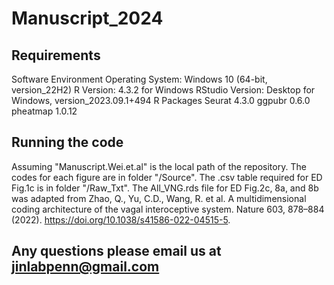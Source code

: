 # Manuscript_2024
## Requirements
Software Environment
    Operating System: Windows 10 (64-bit, version_22H2)
    R Version: 4.3.2 for Windows
    RStudio Version: Desktop for Windows, version_2023.09.1+494
R Packages
    Seurat 4.3.0
    ggpubr 0.6.0
    pheatmap 1.0.12
## Running the code
Assuming "Manuscript.Wei.et.al" is the local path of the repository.
The codes for each figure are in folder "/Source".
The .csv table required for ED Fig.1c is in folder "/Raw_Txt".
The All_VNG.rds file for ED Fig.2c, 8a, and 8b was adapted from Zhao, Q., Yu, C.D., Wang, R. et al. A multidimensional coding architecture of the vagal interoceptive system. Nature 603, 878–884 (2022). https://doi.org/10.1038/s41586-022-04515-5.
## Any questions please email us at jinlabpenn@gmail.com
